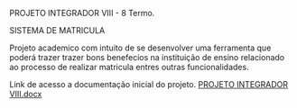 PROJETO INTEGRADOR VIII - 8 Termo.

SISTEMA DE MATRICULA 

Projeto academico com intuito de se desenvolver uma ferramenta que poderá trazer trazer bons benefecios na instituição de ensino 
relacionado ao processo de realizar matricula entres outras funcionalidades.

Link de acesso a documentação inicial do projeto.
[PROJETO INTEGRADOR VIII.docx](https://github.com/user-attachments/files/22607136/PROJETO.INTEGRADOR.VIII.docx)

